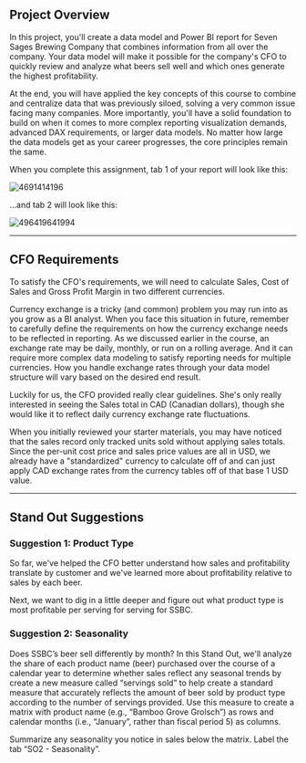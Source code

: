 ## Project Overview

In this project, you'll create a data model and Power BI report for Seven Sages Brewing Company that combines information from all over the company. Your data model will make it possible for the company's CFO to quickly review and analyze what beers sell well and which ones generate the highest profitability.

At the end, you will have applied the key concepts of this course to combine and centralize data that was previously siloed, solving a very common issue facing many companies. More importantly, you'll have a solid foundation to build on when it comes to more complex reporting visualization demands, advanced DAX requirements, or larger data models. No matter how large the data models get as your career progresses, the core principles remain the same.

When you complete this assignment, tab 1 of your report will look like this:

![4691414196](https://github.com/Amir-Hassanein/PowerBI/assets/33359756/bcd5648c-184d-4f3e-94ce-bfbb2d3dca90)

…and tab 2 will look like this:

![496419641994](https://github.com/Amir-Hassanein/PowerBI/assets/33359756/6a4fe676-4846-4bf8-bfb0-9b1f0d94f7c9)

***

## CFO Requirements

To satisfy the CFO's requirements, we will need to calculate Sales, Cost of Sales and Gross Profit Margin in two different currencies.

Currency exchange is a tricky (and common) problem you may run into as you grow as a BI analyst. When you face this situation in future, remember to carefully define the requirements on how the currency exchange needs to be reflected in reporting. As we discussed earlier in the course, an exchange rate may be daily, monthly, or run on a rolling average. And it can require more complex data modeling to satisfy reporting needs for multiple currencies. How you handle exchange rates through your data model structure will vary based on the desired end result.

Luckily for us, the CFO provided really clear guidelines. She's only really interested in seeing the Sales total in CAD (Canadian dollars), though she would like it to reflect daily currency exchange rate fluctuations.

When you initially reviewed your starter materials, you may have noticed that the sales record only tracked units sold without applying sales totals. Since the per-unit cost price and sales price values are all in USD, we already have a "standardized" currency to calculate off of and can just apply CAD exchange rates from the currency tables off of that base 1 USD value.

***

## Stand Out Suggestions


### Suggestion 1: Product Type

So far, we've helped the CFO better understand how sales and profitability translate by customer and we've learned more about profitability relative to sales by each beer.

Next, we want to dig in a little deeper and figure out what product type is most profitable per serving for serving for SSBC.


### Suggestion 2: Seasonality

Does SSBC’s beer sell differently by month? In this Stand Out, we'll analyze the share of each product name (beer) purchased over the course of a calendar year to determine whether sales reflect any seasonal trends by create a new measure called “servings sold” to help create a standard measure that accurately reflects the amount of beer sold by product type according to the number of servings provided. Use this measure to create a matrix with product name (e.g., “Bamboo Grove Grolsch”) as rows and calendar months (i.e., “January”, rather than fiscal period 5) as columns.

Summarize any seasonality you notice in sales below the matrix. Label the tab “SO2 - Seasonality”.
